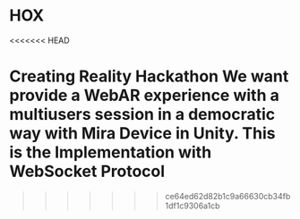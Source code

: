 # HOX
<<<<<<< HEAD

Creating Reality Hackathon
We want provide a WebAR experience with a multiusers session in a democratic way with Mira Device in Unity. 
This is the Implementation with WebSocket Protocol
=======
>>>>>>> ce64ed62d82b1c9a66630cb34fb1df1c9306a1cb
